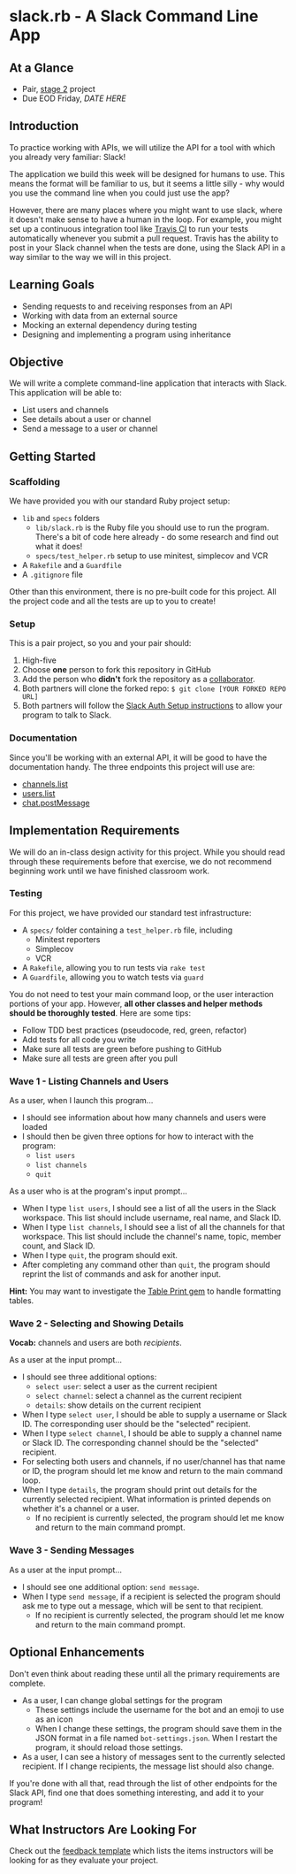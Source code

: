 # slack.rb - A Slack Command Line App

## At a Glance

- Pair, [stage 2](https://github.com/Ada-Developers-Academy/pedagogy/blob/master/rule-of-three.md#stage-2) project
- Due EOD Friday, *DATE HERE*

## Introduction

To practice working with APIs, we will utilize the API for a tool with which you already very familiar: Slack!

The application we build this week will be designed for humans to use. This means the format will be familiar to us, but it seems a little silly - why would you use the command line when you could just use the app?

However, there are many places where you might want to use slack, where it doesn't make sense to have a human in the loop. For example, you might set up a continuous integration tool like [Travis CI](https://travis-ci.org/) to run your tests automatically whenever you submit a pull request. Travis has the ability to post in your Slack channel when the tests are done, using the Slack API in a way similar to the way we will in this project.

## Learning Goals

- Sending requests to and receiving responses from an API
- Working with data from an external source
- Mocking an external dependency during testing
- Designing and implementing a program using inheritance

## Objective

We will write a complete command-line application that interacts with Slack. This application will be able to:
- List users and channels
- See details about a user or channel
- Send a message to a user or channel

## Getting Started

### Scaffolding

We have provided you with our standard Ruby project setup:
- `lib` and `specs` folders
  - `lib/slack.rb` is the Ruby file you should use to run the program. There's a bit of code here already - do some research and find out what it does!
  - `specs/test_helper.rb` setup to use minitest, simplecov and VCR
- A `Rakefile` and a `Guardfile`
- A `.gitignore` file

Other than this environment, there is no pre-built code for this project. All the project code and all the tests are up to you to create!

### Setup

This is a pair project, so you and your pair should:

1. High-five
1. Choose **one** person to fork this repository in GitHub
1. Add the person who **didn't** fork the repository as a [collaborator](https://help.github.com/articles/inviting-collaborators-to-a-personal-repository/).
1. Both partners will clone the forked repo: `$ git clone [YOUR FORKED REPO URL]`
1. Both partners will follow the [Slack Auth Setup instructions](slack_auth_setup.md) to allow your program to talk to Slack.

### Documentation

Since you'll be working with an external API, it will be good to have the documentation handy. The three endpoints this project will use are:
- [channels.list](https://api.slack.com/methods/channels.list)
- [users.list](https://api.slack.com/methods/users.list)
- [chat.postMessage](https://api.slack.com/methods/chat.postMessage)

## Implementation Requirements

We will do an in-class design activity for this project. While you should read through these requirements before that exercise, we do not recommend beginning work until we have finished classroom work.

### Testing

For this project, we have provided our standard test infrastructure:
- A `specs/` folder containing a `test_helper.rb` file, including
    - Minitest reporters
    - Simplecov
    - VCR
- A `Rakefile`, allowing you to run tests via `rake test`
- A `Guardfile`, allowing you to watch tests via `guard`

You do not need to test your main command loop, or the user interaction portions of your app. However, **all other classes and helper methods should be thoroughly tested**. Here are some tips:

- Follow TDD best practices (pseudocode, red, green, refactor)
- Add tests for all code you write
- Make sure all tests are green before pushing to GitHub
- Make sure all tests are green after you pull

### Wave 1 - Listing Channels and Users

As a user, when I launch this program... 

- I should see information about how many channels and users were loaded
- I should then be given three options for how to interact with the program:
  - `list users`
  - `list channels`
  - `quit`

As a user who is at the program's input prompt...

- When I type `list users`, I should see a list of all the users in the Slack workspace. This list should include username, real name, and Slack ID.
- When I type `list channels`, I should see a list of all the channels for that workspace. This list should include the channel's name, topic, member count, and Slack ID.
- When I type `quit`, the program should exit.
- After completing any command other than `quit`, the program should reprint the list of commands and ask for another input.

**Hint:** You may want to investigate the [Table Print gem](https://github.com/arches/table_print) to handle formatting tables.

### Wave 2 - Selecting and Showing Details

**Vocab:** channels and users are both _recipients_.

As a user at the input prompt...

- I should see three additional options:
  - `select user`: select a user as the current recipient
  - `select channel`: select a channel as the current recipient
  - `details`: show details on the current recipient
- When I type `select user`, I should be able to supply a username or Slack ID. The corresponding user should be the "selected" recipient.
- When I type `select channel`, I should be able to supply a channel name or Slack ID. The corresponding channel should be the "selected" recipient.
- For selecting both users and channels, if no user/channel has that name or ID, the program should let me know and return to the main command loop.
- When I type `details`, the program should print out details for the currently selected recipient. What information is printed depends on whether it's a channel or a user.
  - If no recipient is currently selected, the program should let me know and return to the main command prompt.

### Wave 3 - Sending Messages

As a user at the input prompt...

- I should see one additional option: `send message`.
- When I type `send message`, if a recipient is selected the program should ask me to type out a message, which will be sent to that recipient.
  - If no recipient is currently selected, the program should let me know and return to the main command prompt.

## Optional Enhancements

Don't even think about reading these until all the primary requirements are complete.

- As a user, I can change global settings for the program
  - These settings include the username for the bot and an emoji to use as an icon
  - When I change these settings, the program should save them in the JSON format in a file named `bot-settings.json`. When I restart the program, it should reload those settings.
- As a user, I can see a history of messages sent to the currently selected recipient. If I change recipients, the message list should also change.

If you're done with all that, read through the list of other endpoints for the Slack API, find one that does something interesting, and add it to your program!

## What Instructors Are Looking For
Check out the [feedback template](feedback.md) which lists the items instructors will be looking for as they evaluate your project.
